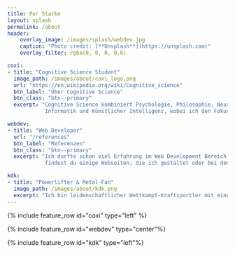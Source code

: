 ```yaml
---
title: Per Starke
layout: splash
permalink: /about
header:
    overlay_image: /images/splash/webdev.jpg
    caption: "Photo credit: [**Unsplash**](https://unsplash.com)"
    overlay_filter: rgba(0, 0, 0, 0.6)

coxi:
- title: "Cognitive Science Student"
  image_path: /images/about/coxi_logo.png
  url: "https://en.wikipedia.org/wiki/Cognitive_science"
  btn_label: "Über Cognitive Science"
  btn_class: "btn--primary"
  excerpt: "Cognitive Science kombiniert Psychologie, Philosophie, Neurowissenschaften und Linguistik mit
            Informatik und Künstlicher Intelligenz, wobei ich den Fokus meines Studiums klar auf die technischen Bereiche lege."

webdev:
- title: "Web Developer"
  url: "/references"
  btn_label: "Referenzen"
  btn_class: "btn--primary"
  excerpt: "Ich durfte schon viel Erfahrung im Web Development Bereich sammeln. Unter [Referenzen](/references)
            findest du einige Webseiten, die ich gestaltet oder bei denen ich mitgewirkt habe."

kdk:
- title: "Powerlifter & Metal-Fan"
  image_path: /images/about/kdk.png
  excerpt: "Ich bin leidenschaftlicher Wettkampf-Kraftsportler mit einem Faible für Metal-Musik :musical_note:"
---
```


{% include feature_row id="coxi" type="left" %}

{% include feature_row id="webdev" type="center"%}

{% include feature_row id="kdk" type="left"%}